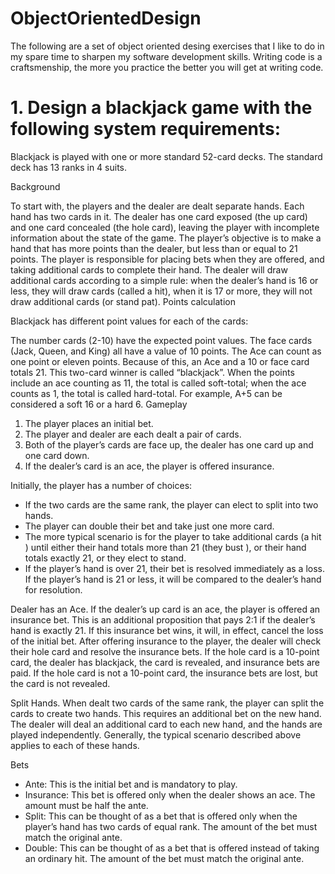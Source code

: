 # ObjectOrientedDesign
The following are a set of object oriented desing exercises that I like to do in my spare time to sharpen my software development skills. Writing code is a craftsmenship, the more you practice the better you will get at writing code. 

# 1. Design a blackjack game with the following system requirements:

Blackjack is played with one or more standard 52-card decks. The standard deck has 13 ranks in 4 suits.

Background

To start with, the players and the dealer are dealt separate hands. Each hand has two cards in it.
The dealer has one card exposed (the up card) and one card concealed (the hole card), leaving the player with incomplete information about the state of the game.
The player’s objective is to make a hand that has more points than the dealer, but less than or equal to 21 points.
The player is responsible for placing bets when they are offered, and taking additional cards to complete their hand.
The dealer will draw additional cards according to a simple rule: when the dealer’s hand is 16 or less, they will draw cards (called a hit), when it is 17 or more, they will not draw additional cards (or stand pat).
Points calculation

Blackjack has different point values for each of the cards:

The number cards (2-10) have the expected point values.
The face cards (Jack, Queen, and King) all have a value of 10 points.
The Ace can count as one point or eleven points. Because of this, an Ace and a 10 or face card totals 21. This two-card winner is called “blackjack”.
When the points include an ace counting as 11, the total is called soft-total; when the ace counts as 1, the total is called hard-total. For example, A+5 can be considered a soft 16 or a hard 6.
Gameplay

1. The player places an initial bet.
2. The player and dealer are each dealt a pair of cards.
3. Both of the player’s cards are face up, the dealer has one card up and one card down.
4. If the dealer’s card is an ace, the player is offered insurance.

Initially, the player has a number of choices:

- If the two cards are the same rank, the player can elect to split into two hands.
- The player can double their bet and take just one more card.
- The more typical scenario is for the player to take additional cards (a hit ) until either their hand totals more than 21 (they bust ), or their hand totals exactly 21, or they elect to stand.
- If the player’s hand is over 21, their bet is resolved immediately as a loss. If the player’s hand is 21 or less, it will be compared to the dealer’s hand for resolution.

Dealer has an Ace. If the dealer’s up card is an ace, the player is offered an insurance bet. This is an additional proposition that pays 2:1 if the dealer’s hand is exactly 21. If this insurance bet wins, it will, in effect, cancel the loss of the initial bet. After offering insurance to the player, the dealer will check their hole card and resolve the insurance bets. If the hole card is a 10-point card, the dealer has blackjack, the card is revealed, and insurance bets are paid. If the hole card is not a 10-point card, the insurance bets are lost, but the card is not revealed.

Split Hands. When dealt two cards of the same rank, the player can split the cards to create two hands. This requires an additional bet on the new hand. The dealer will deal an additional card to each new hand, and the hands are played independently. Generally, the typical scenario described above applies to each of these hands.

Bets

- Ante: This is the initial bet and is mandatory to play.
- Insurance: This bet is offered only when the dealer shows an ace. The amount must be half the ante.
- Split: This can be thought of as a bet that is offered only when the player’s hand has two cards of equal rank. The amount of the bet must match the original ante.
- Double: This can be thought of as a bet that is offered instead of taking an ordinary hit. The amount of the bet must match the original ante.


